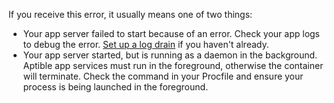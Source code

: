 If you receive this error, it usually means one of two things:

* Your app server failed to start because of an error. Check your app logs to debug the error. [Set up a log drain](/support/topics/cli/how-to-view-app-logs) if you haven't already.
* Your app server started, but is running as a daemon in the background. Aptible app services must run in the foreground, otherwise the container will terminate. Check the command in your Procfile and ensure your process is being launched in the foreground.
